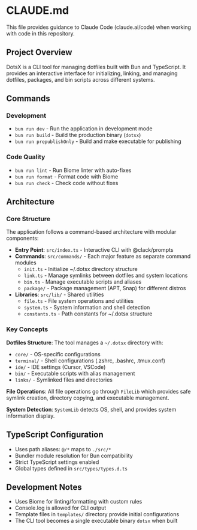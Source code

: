 # CLAUDE.md

This file provides guidance to Claude Code (claude.ai/code) when working with code in this repository.

## Project Overview

DotsX is a CLI tool for managing dotfiles built with Bun and TypeScript. It provides an interactive interface for initializing, linking, and managing dotfiles, packages, and bin scripts across different systems.

## Commands

### Development
- `bun run dev` - Run the application in development mode
- `bun run build` - Build the production binary (`dotsx`)
- `bun run prepublishOnly` - Build and make executable for publishing

### Code Quality
- `bun run lint` - Run Biome linter with auto-fixes
- `bun run format` - Format code with Biome
- `bun run check` - Check code without fixes

## Architecture

### Core Structure
The application follows a command-based architecture with modular components:

- **Entry Point**: `src/index.ts` - Interactive CLI with @clack/prompts
- **Commands**: `src/commands/` - Each major feature as separate command modules
  - `init.ts` - Initialize ~/.dotsx directory structure
  - `link.ts` - Manage symlinks between dotfiles and system locations
  - `bin.ts` - Manage executable scripts and aliases
  - `package/` - Package management (APT, Snap) for different distros
- **Libraries**: `src/lib/` - Shared utilities
  - `file.ts` - File system operations and utilities
  - `system.ts` - System information and shell detection
  - `constants.ts` - Path constants for ~/.dotsx structure

### Key Concepts

**Dotfiles Structure**: The tool manages a `~/.dotsx` directory with:
- `core/` - OS-specific configurations
- `terminal/` - Shell configurations (.zshrc, .bashrc, .tmux.conf)
- `ide/` - IDE settings (Cursor, VSCode)
- `bin/` - Executable scripts with alias management
- `links/` - Symlinked files and directories

**File Operations**: All file operations go through `FileLib` which provides safe symlink creation, directory copying, and executable management.

**System Detection**: `SystemLib` detects OS, shell, and provides system information display.

## TypeScript Configuration

- Uses path aliases: `@/*` maps to `./src/*`
- Bundler module resolution for Bun compatibility
- Strict TypeScript settings enabled
- Global types defined in `src/types/types.d.ts`

## Development Notes

- Uses Biome for linting/formatting with custom rules
- Console.log is allowed for CLI output
- Template files in `templates/` directory provide initial configurations
- The CLI tool becomes a single executable binary `dotsx` when built